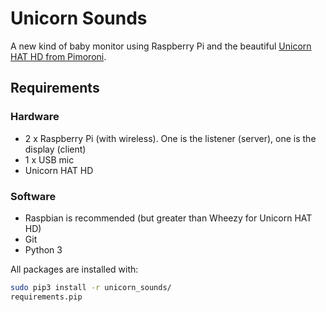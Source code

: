 # Unicorn Sounds

A new kind of baby monitor using Raspberry Pi and the beautiful [Unicorn HAT HD from Pimoroni](https://shop.pimoroni.com/products/unicorn-hat-hd).

## Requirements
### Hardware
- 2 x Raspberry Pi (with wireless). One is the listener (server), one is the display (client)
- 1 x USB mic
- Unicorn HAT HD

### Software
- Raspbian is recommended (but greater than Wheezy for Unicorn HAT HD)
- Git
- Python 3

All packages are installed with:

```bash
sudo pip3 install -r unicorn_sounds/
requirements.pip
```
